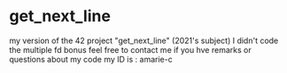 # get_next_line

my version of the 42 project "get_next_line" (2021's subject)
I didn't code the multiple fd bonus
feel free to contact me if you hve remarks or questions about my code
my ID is : amarie-c
